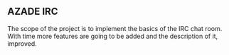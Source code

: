 ## AZADE IRC 

The scope of the project is to implement the basics of the IRC chat room. With time more features are going to be added and the description of it, improved.
